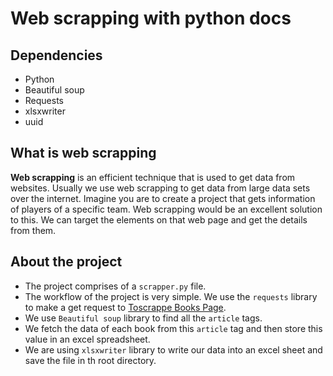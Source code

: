# Web scrapping with python docs

## Dependencies

- Python
- Beautiful soup
- Requests
- xlsxwriter
- uuid

## What is web scrapping

**Web scrapping** is an efficient technique that is used to get data from websites. Usually we use web scrapping to get data from large data sets over the internet. Imagine you are to create a project that gets information of players of a specific team. Web scrapping would be an excellent solution to this. We can target the elements on that web page and get the details from them.

## About the project

- The project comprises of a ```scrapper.py``` file.
- The workflow of the project is very simple. We use the ```requests``` library to make a get request to [Toscrappe Books Page](http://books.toscrape.com/).
- We use ```Beautiful soup``` library to find all the ```article``` tags.
- We fetch the data of each book  from this ```article``` tag and then store this value in an excel spreadsheet.
- We are using ```xlsxwriter``` library to write our data into an excel sheet and save the file in th root directory.
